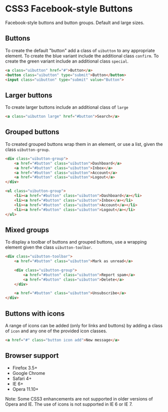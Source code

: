 # CSS3 Facebook-style Buttons

Facebook-style buttons and button groups. Default and large sizes.

## Buttons

To create the default "button" add a class of `uibutton` to any appropriate
element. To create the blue variant include the additional class `confirm`. To
create the green variant include an additional class `special`.

```html
<a class="uibutton" href="#">Button</a>
<button class="uibutton" type="submit">Button</button>
<input class="uibutton" type="submit" value="Button">
```

## Larger buttons

To create larger buttons include an additional class of `large`

```html
<a class="uibutton large" href="#button">Search</a>
```

## Grouped buttons

To created grouped buttons wrap them in an element, or use a list, given the
class `uibutton-group`.

```html
<div class="uibutton-group">
    <a href="#button" class="uibutton">Dashboard</a>
    <a href="#button" class="uibutton">Inbox</a>
    <a href="#button" class="uibutton">Account</a>
    <a href="#button" class="uibutton">Logout</a>
</div>

<ul class="uibutton-group">
    <li><a href="#button" class="uibutton">Dashboard</a></li>
    <li><a href="#button" class="uibutton">Inbox</a></li>
    <li><a href="#button" class="uibutton">Account</a></li>
    <li><a href="#button" class="uibutton">Logout</a></li>
</ul>
```

## Mixed groups

To display a toolbar of buttons and grouped buttons, use a wrapping element
given the class `uibutton-toolbar`.

```html
<div class="uibutton-toolbar">
    <a href="#button" class="uibutton">Mark as unread</a>

    <div class="uibutton-group">
        <a href="#button" class="uibutton">Report spam</a>
        <a href="#button" class="uibutton">Delete</a>
    </div>

    <a href="#button" class="uibutton">Unsubscribe</a>
</div>
```

## Buttons with icons

A range of icons can be added (only for links and buttons) by adding a class of
`icon` and any one of the provided icon classes.

```html
<a href="#" class="button icon add">New message</a>
```

## Browser support

* Firefox 3.5+
* Google Chrome
* Safari 4+
* IE 6+
* Opera 11.10+

Note: Some CSS3 enhancements are not supported in older versions of Opera and
IE. The use of icons is not supported in IE 6 or IE 7.
